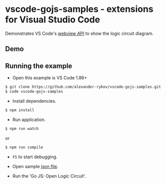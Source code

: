 # vscode-gojs-samples - extensions for Visual Studio Code

Demonstrates VS Code's [webview API](https://code.visualstudio.com/api/extension-guides/webview) to show the logic circuit diagram.

## Demo


## Running the example

- Open this example is VS Code 1.86+

```sh
$ git clone https://github.com/alexander-rykov/vscode-gojs-samples.git
$ code vscode-gojs-samples
```

- Install dependencies.

```sh
$ npm install
```

- Run application.

```sh
$ npm run watch
```

or

```sh
$ npm run compile
```

- `F5` to start debugging.

- Open sample [json file](./samples/logic-circuit01.json).

- Run the 'Go JS: Open Logic Circuit'.